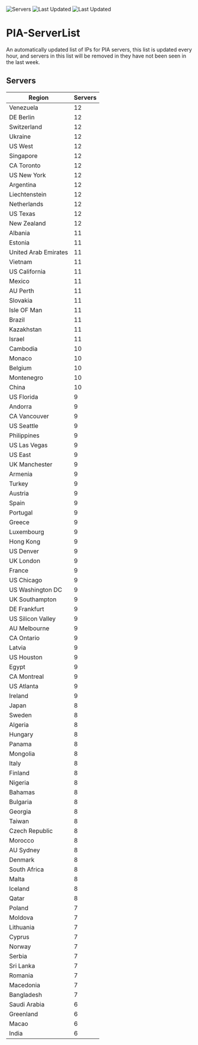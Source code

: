![Servers](https://img.shields.io/badge/Servers-888-darkgreen)
![Last Updated](https://img.shields.io/badge/Last_Updated-April_27_2024_5:30_AM-darkgreen)
![Last Updated](https://img.shields.io/badge/Last_Updated-97-darkgreen)

# PIA-ServerList
An automatically updated list of IPs for PIA servers, this list is updated every hour, and servers in this list will be removed in they have not been seen in the last week.

## Servers
| Region               | Servers |
|----------------------|---------|
| Venezuela | 12 |
| DE Berlin | 12 |
| Switzerland | 12 |
| Ukraine | 12 |
| US West | 12 |
| Singapore | 12 |
| CA Toronto | 12 |
| US New York | 12 |
| Argentina | 12 |
| Liechtenstein | 12 |
| Netherlands | 12 |
| US Texas | 12 |
| New Zealand | 12 |
| Albania | 11 |
| Estonia | 11 |
| United Arab Emirates | 11 |
| Vietnam | 11 |
| US California | 11 |
| Mexico | 11 |
| AU Perth | 11 |
| Slovakia | 11 |
| Isle OF Man | 11 |
| Brazil | 11 |
| Kazakhstan | 11 |
| Israel | 11 |
| Cambodia | 10 |
| Monaco | 10 |
| Belgium | 10 |
| Montenegro | 10 |
| China | 10 |
| US Florida | 9 |
| Andorra | 9 |
| CA Vancouver | 9 |
| US Seattle | 9 |
| Philippines | 9 |
| US Las Vegas | 9 |
| US East | 9 |
| UK Manchester | 9 |
| Armenia | 9 |
| Turkey | 9 |
| Austria | 9 |
| Spain | 9 |
| Portugal | 9 |
| Greece | 9 |
| Luxembourg | 9 |
| Hong Kong | 9 |
| US Denver | 9 |
| UK London | 9 |
| France | 9 |
| US Chicago | 9 |
| US Washington DC | 9 |
| UK Southampton | 9 |
| DE Frankfurt | 9 |
| US Silicon Valley | 9 |
| AU Melbourne | 9 |
| CA Ontario | 9 |
| Latvia | 9 |
| US Houston | 9 |
| Egypt | 9 |
| CA Montreal | 9 |
| US Atlanta | 9 |
| Ireland | 9 |
| Japan | 8 |
| Sweden | 8 |
| Algeria | 8 |
| Hungary | 8 |
| Panama | 8 |
| Mongolia | 8 |
| Italy | 8 |
| Finland | 8 |
| Nigeria | 8 |
| Bahamas | 8 |
| Bulgaria | 8 |
| Georgia | 8 |
| Taiwan | 8 |
| Czech Republic | 8 |
| Morocco | 8 |
| AU Sydney | 8 |
| Denmark | 8 |
| South Africa | 8 |
| Malta | 8 |
| Iceland | 8 |
| Qatar | 8 |
| Poland | 7 |
| Moldova | 7 |
| Lithuania | 7 |
| Cyprus | 7 |
| Norway | 7 |
| Serbia | 7 |
| Sri Lanka | 7 |
| Romania | 7 |
| Macedonia | 7 |
| Bangladesh | 7 |
| Saudi Arabia | 6 |
| Greenland | 6 |
| Macao | 6 |
| India | 6 |